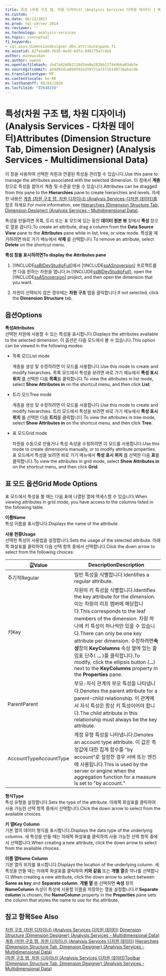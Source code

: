 ```yaml
---
title: 특성 (차원 구조 탭, 차원 디자이너) (Analysis Services 다차원 데이터) | Microsoft Docs
ms.custom: ''
ms.date: 06/13/2017
ms.prod: sql-server-2014
ms.reviewer: ''
ms.technology: analysis-services
ms.topic: conceptual
f1_keywords:
- sql.asvs.dimensiondesigner.dbv.attributespane.f1
ms.assetid: 627eaa08-7638-4edd-bdfa-0d8175a7cde5
author: minewiskan
ms.author: owend
ms.openlocfilehash: cb47a02d0b1118d34e8e282bb127444b6a03eb3e
ms.sourcegitcommit: ad4d92dce894592a259721a1571b1d8736abacdb
ms.translationtype: MT
ms.contentlocale: ko-KR
ms.lasthandoff: 08/04/2020
ms.locfileid: "87648156"
---
```

# <a name="attributes-dimension-structure-tab-dimension-designer-analysis-services---multidimensional-data"></a><span data-ttu-id="1b397-102">특성(차원 구조 탭, 차원 디자이너)(Analysis Services - 다차원 데이터)</span><span class="sxs-lookup"><span data-stu-id="1b397-102">Attributes (Dimension Structure Tab, Dimension Designer) (Analysis Services - Multidimensional Data)</span></span>
  <span data-ttu-id="1b397-103">이 창을 사용하여 선택한 차원과 연결된 특성을 관리할 수 있습니다.</span><span class="sxs-lookup"><span data-stu-id="1b397-103">Use this pane to manage the attributes associated with the selected dimension.</span></span> <span data-ttu-id="1b397-104">이 창에서 **계층** 창으로 특성을 끌어서 계층 및 수준을 만들 수 있습니다.</span><span class="sxs-lookup"><span data-stu-id="1b397-104">Attributes can be dragged from this pane to the **Hierarchies** pane to create hierarchies and levels.</span></span> <span data-ttu-id="1b397-105">자세한 내용은 [계층 &#40;차원 구조 탭, 차원 디자이너&#41; &#40;Analysis Services-다차원 데이터&#41;를 ](hierarchies-dimension-designer-analysis-services-multidimensional-data.md)참조 하세요.</span><span class="sxs-lookup"><span data-stu-id="1b397-105">For more information, see [Hierarchies &#40;Dimension Structure Tab, Dimension Designer&#41; &#40;Analysis Services - Multidimensional Data&#41;](hierarchies-dimension-designer-analysis-services-multidimensional-data.md).</span></span>  
  
 <span data-ttu-id="1b397-106">특성을 만들려면 목록, 트리 또는 표 모드에 있는 동안 **데이터 원본 뷰** 창에서 **특성** 창으로 열을 끕니다.</span><span class="sxs-lookup"><span data-stu-id="1b397-106">To create an attribute, drag a column from the **Data Source View** pane to the **Attributes** pane while in list, tree, or view mode.</span></span> <span data-ttu-id="1b397-107">특성을 제거하려면 바로 가기 메뉴에서 **삭제** 를 선택합니다.</span><span class="sxs-lookup"><span data-stu-id="1b397-107">To remove an attribute, select **Delete** on the shortcut menu.</span></span>  
  
 <span data-ttu-id="1b397-108">**특성 창을 표시하려면**</span><span class="sxs-lookup"><span data-stu-id="1b397-108">**To display the Attributes pane**</span></span>  
  
1.  <span data-ttu-id="1b397-109">[!INCLUDE[ssBIDevStudioFull](../includes/ssbidevstudiofull-md.md)]에서 [!INCLUDE[ssASnoversion](../includes/ssasnoversion-md.md)] 프로젝트를 연 다음 원하는 차원을 엽니다.</span><span class="sxs-lookup"><span data-stu-id="1b397-109">In [!INCLUDE[ssBIDevStudioFull](../includes/ssbidevstudiofull-md.md)], open the [!INCLUDE[ssASnoversion](../includes/ssasnoversion-md.md)] project, and then open the dimension that you want.</span></span>  
  
2.  <span data-ttu-id="1b397-110">차원이 선택되지 않은 경우에는 **차원 구조** 탭을 클릭합니다.</span><span class="sxs-lookup"><span data-stu-id="1b397-110">If not selected, click the **Dimension Structure** tab.</span></span>  
  
## <a name="options"></a><span data-ttu-id="1b397-111">옵션</span><span class="sxs-lookup"><span data-stu-id="1b397-111">Options</span></span>  
 <span data-ttu-id="1b397-112">**특성**</span><span class="sxs-lookup"><span data-stu-id="1b397-112">**Attributes**</span></span>  
 <span data-ttu-id="1b397-113">선택한 차원에 사용할 수 있는 특성을 표시합니다.</span><span class="sxs-lookup"><span data-stu-id="1b397-113">Displays the attributes available to the selected dimension.</span></span> <span data-ttu-id="1b397-114">이 옵션은 다음 모드에서 볼 수 있습니다.</span><span class="sxs-lookup"><span data-stu-id="1b397-114">This option can be viewed in the following modes:</span></span>  
  
-   <span data-ttu-id="1b397-115">목록 모드</span><span class="sxs-lookup"><span data-stu-id="1b397-115">List mode</span></span>  
  
     <span data-ttu-id="1b397-116">계층을 생성 및 수정하려면 이 모드를 사용합니다.</span><span class="sxs-lookup"><span data-stu-id="1b397-116">Use this mode to create and modify hierarchies.</span></span> <span data-ttu-id="1b397-117">목록 모드에서 특성을 보려면 바로 가기 메뉴에서 **특성 표시 위치** 를 선택한 다음 **목록**을 클릭합니다.</span><span class="sxs-lookup"><span data-stu-id="1b397-117">To view the attributes in list mode, select **Show Attributes in** on the shortcut menu, and then click **List**.</span></span>  
  
-   <span data-ttu-id="1b397-118">트리 모드</span><span class="sxs-lookup"><span data-stu-id="1b397-118">Tree mode</span></span>  
  
     <span data-ttu-id="1b397-119">계층을 생성 및 수정하려면 이 모드를 사용합니다.</span><span class="sxs-lookup"><span data-stu-id="1b397-119">Use this mode to create and modify hierarchies.</span></span> <span data-ttu-id="1b397-120">트리 모드에서 특성을 보려면 바로 가기 메뉴에서 **특성 표시 위치** 를 선택한 다음 **트리**를 클릭합니다.</span><span class="sxs-lookup"><span data-stu-id="1b397-120">To view the attributes in tree mode, select **Show Attributes in** on the shortcut menu, and then click **Tree**.</span></span>  
  
-   <span data-ttu-id="1b397-121">표 모드</span><span class="sxs-lookup"><span data-stu-id="1b397-121">Grid mode</span></span>  
  
     <span data-ttu-id="1b397-122">차원을 수동으로 만들거나 특성 속성을 수정하려면 이 모드를 사용합니다.</span><span class="sxs-lookup"><span data-stu-id="1b397-122">Use this mode to create dimensions manually, or to modify attribute properties.</span></span> <span data-ttu-id="1b397-123">표 모드에서 특성을 보려면 바로 가기 메뉴에서 **특성 표시 위치** 를 선택한 다음 **표**를 클릭합니다.</span><span class="sxs-lookup"><span data-stu-id="1b397-123">To view the attributes in grid mode, select **Show Attributes in** on the shortcut menu, and then click **Grid**.</span></span>  
  
## <a name="grid-mode-options"></a><span data-ttu-id="1b397-124">표 모드 옵션</span><span class="sxs-lookup"><span data-stu-id="1b397-124">Grid Mode Options</span></span>  
 <span data-ttu-id="1b397-125">표 모드에서 특성을 볼 때는 다음 표에 나열된 열에 액세스할 수 있습니다.</span><span class="sxs-lookup"><span data-stu-id="1b397-125">When viewing attributes in grid mode, you have access to the columns listed in the following table.</span></span>  
  
 <span data-ttu-id="1b397-126">**이름**</span><span class="sxs-lookup"><span data-stu-id="1b397-126">**Name**</span></span>  
 <span data-ttu-id="1b397-127">특성 이름을 표시합니다.</span><span class="sxs-lookup"><span data-stu-id="1b397-127">Displays the name of the attribute.</span></span>  
  
 <span data-ttu-id="1b397-128">**사용 현황**</span><span class="sxs-lookup"><span data-stu-id="1b397-128">**Usage**</span></span>  
 <span data-ttu-id="1b397-129">선택한 특성의 사용법을 설정합니다.</span><span class="sxs-lookup"><span data-stu-id="1b397-129">Sets the usage of the selected attribute.</span></span> <span data-ttu-id="1b397-130">아래쪽 화살표를 클릭하여 다음 선택 항목 중에서 선택합니다.</span><span class="sxs-lookup"><span data-stu-id="1b397-130">Click the down arrow to select from the following choices:</span></span>  
  
|<span data-ttu-id="1b397-131">값</span><span class="sxs-lookup"><span data-stu-id="1b397-131">Value</span></span>|<span data-ttu-id="1b397-132">Description</span><span class="sxs-lookup"><span data-stu-id="1b397-132">Description</span></span>|  
|-----------|-----------------|  
|<span data-ttu-id="1b397-133">주기적</span><span class="sxs-lookup"><span data-stu-id="1b397-133">Regular</span></span>|<span data-ttu-id="1b397-134">일반 특성을 식별합니다.</span><span class="sxs-lookup"><span data-stu-id="1b397-134">Identifies a regular attribute.</span></span>|  
|<span data-ttu-id="1b397-135">키</span><span class="sxs-lookup"><span data-stu-id="1b397-135">Key</span></span>|<span data-ttu-id="1b397-136">차원의 키 특성을 식별합니다.</span><span class="sxs-lookup"><span data-stu-id="1b397-136">Identifies the key attribute for the dimension.</span></span> <span data-ttu-id="1b397-137">이는 차원의 리프 멤버에 해당합니다.</span><span class="sxs-lookup"><span data-stu-id="1b397-137">This corresponds to the leaf members of the dimension.</span></span> <span data-ttu-id="1b397-138">차원 하나에 키 특성이 하나씩만 있을 수 있습니다.</span><span class="sxs-lookup"><span data-stu-id="1b397-138">There can only be one key attribute per dimension.</span></span> <span data-ttu-id="1b397-139">수정하려면**속성**창의 **KeyColumns** 속성 옆에 있는 줄임표 단추( **...** )를 클릭합니다.</span><span class="sxs-lookup"><span data-stu-id="1b397-139">To modify, click the ellipsis button (**...**) next to the **KeyColumns** property in the **Properties** pane.</span></span>|  
|<span data-ttu-id="1b397-140">Parent</span><span class="sxs-lookup"><span data-stu-id="1b397-140">Parent</span></span>|<span data-ttu-id="1b397-141">부모-자식 관계의 부모 특성을 나타냅니다.</span><span class="sxs-lookup"><span data-stu-id="1b397-141">Denotes the parent attribute for a parent-child relationship.</span></span> <span data-ttu-id="1b397-142">이 관계에서 자식 특성은 항상 키 특성이어야 합니다.</span><span class="sxs-lookup"><span data-stu-id="1b397-142">The child attribute in this relationship must always be the key attribute.</span></span>|  
|<span data-ttu-id="1b397-143">AccountType</span><span class="sxs-lookup"><span data-stu-id="1b397-143">AccountType</span></span>|<span data-ttu-id="1b397-144">계정 유형 특성을 나타냅니다.</span><span class="sxs-lookup"><span data-stu-id="1b397-144">Denotes an account type attribute.</span></span> <span data-ttu-id="1b397-145">이 값은 측정값에 대한 집계 함수를 "by account"로 설정한 경우 서버 또는 엔진에 사용됩니다.</span><span class="sxs-lookup"><span data-stu-id="1b397-145">This is used by the server or engine when the aggregation function for a measure is set to "by account."</span></span>|  
  
 <span data-ttu-id="1b397-146">**형식**</span><span class="sxs-lookup"><span data-stu-id="1b397-146">**Type**</span></span>  
 <span data-ttu-id="1b397-147">특성 유형을 설정합니다.</span><span class="sxs-lookup"><span data-stu-id="1b397-147">Sets the type of the attribute.</span></span> <span data-ttu-id="1b397-148">아래쪽 화살표를 클릭하여 사용 가능한 선택 항목 중에서 선택합니다.</span><span class="sxs-lookup"><span data-stu-id="1b397-148">Click the down arrow to select from the available choices.</span></span>  
  
 <span data-ttu-id="1b397-149">**키 열**</span><span class="sxs-lookup"><span data-stu-id="1b397-149">**Key Column**</span></span>  
 <span data-ttu-id="1b397-150">기본 열의 데이터 형식을 표시합니다.</span><span class="sxs-lookup"><span data-stu-id="1b397-150">Displays the data type of the underlying columns.</span></span> <span data-ttu-id="1b397-151">새 특성을 만들 때는 아래쪽 화살표를 클릭하여 사용 가능한 선택 항목 중에서 선택합니다.</span><span class="sxs-lookup"><span data-stu-id="1b397-151">When creating a new attribute, click the down arrow to select from the available choices.</span></span>  
  
 <span data-ttu-id="1b397-152">**이름 열**</span><span class="sxs-lookup"><span data-stu-id="1b397-152">**Name Column**</span></span>  
 <span data-ttu-id="1b397-153">기본 열의 위치를 표시합니다.</span><span class="sxs-lookup"><span data-stu-id="1b397-153">Displays the location of the underlying column.</span></span> <span data-ttu-id="1b397-154">새 특성을 만들 때는 아래쪽 화살표를 클릭하여 **키와 같음** 또는 **개별 열**중 하나를 선택합니다.</span><span class="sxs-lookup"><span data-stu-id="1b397-154">When creating a new attribute, click the down arrow to select between **Same as key** and **Separate column**.</span></span> <span data-ttu-id="1b397-155">**개별 열** 을 선택하면 **속성** 창의 **NameColumn** 속성이 특성에 사용할 이름을 저장하는 열을 설정합니다.</span><span class="sxs-lookup"><span data-stu-id="1b397-155">If **Separate column** is chosen, the **NameColumn** property in the **Properties** pane sets the column that stores the name to use for the attribute.</span></span>  
  
## <a name="see-also"></a><span data-ttu-id="1b397-156">참고 항목</span><span class="sxs-lookup"><span data-stu-id="1b397-156">See Also</span></span>  
 <span data-ttu-id="1b397-157">[차원 구조 &#40;차원 디자이너&#41; &#40;Analysis Services 다차원 데이터&#41;](dimension-structure-dimension-designer-analysis-services-multidimensional-data.md) </span><span class="sxs-lookup"><span data-stu-id="1b397-157">[Dimension Structure &#40;Dimension Designer&#41; &#40;Analysis Services - Multidimensional Data&#41;](dimension-structure-dimension-designer-analysis-services-multidimensional-data.md) </span></span>  
 <span data-ttu-id="1b397-158">[계층 &#40;차원 구조 탭, 차원 디자이너&#41; &#40;Analysis Services 다차원 데이터&#41;](hierarchies-dimension-designer-analysis-services-multidimensional-data.md) </span><span class="sxs-lookup"><span data-stu-id="1b397-158">[Hierarchies &#40;Dimension Structure Tab, Dimension Designer&#41; &#40;Analysis Services - Multidimensional Data&#41;](hierarchies-dimension-designer-analysis-services-multidimensional-data.md) </span></span>  
 [<span data-ttu-id="1b397-159">&#40;차원 구조 탭, 차원 디자이너&#41; &#40;Analysis Services 다차원 데이터&#41;</span><span class="sxs-lookup"><span data-stu-id="1b397-159">Toolbar &#40;Dimension Structure Tab, Dimension Designer&#41; &#40;Analysis Services - Multidimensional Data&#41;</span></span>](toolbar-dimension-structure-designer-analysis-services-multidimensional-data.md)  
  
  
